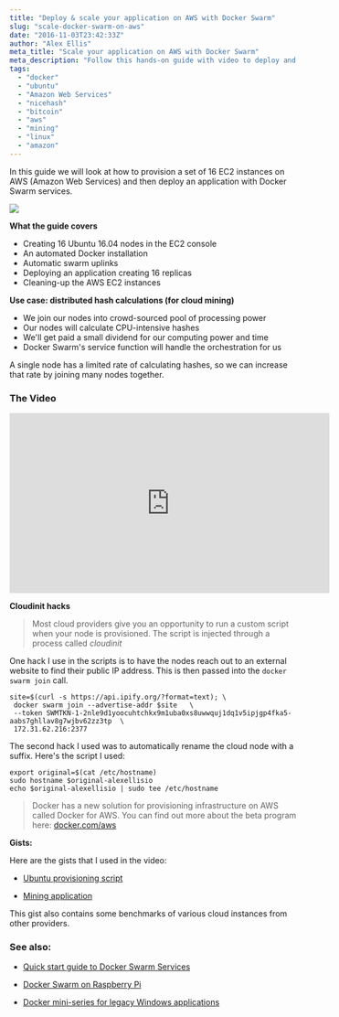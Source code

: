 ```yaml
---
title: "Deploy & scale your application on AWS with Docker Swarm"
slug: "scale-docker-swarm-on-aws"
date: "2016-11-03T23:42:33Z"
author: "Alex Ellis"
meta_title: "Scale your application on AWS with Docker Swarm"
meta_description: "Follow this hands-on guide with video to deploy and scale your application on Amazon Web Services (AWS) EC2 instances with Docker Swarm services."
tags:
  - "docker"
  - "ubuntu"
  - "Amazon Web Services"
  - "nicehash"
  - "bitcoin"
  - "aws"
  - "mining"
  - "linux"
  - "amazon"
---
```


In this guide we will look at how to provision a set of 16 EC2 instances on AWS (Amazon Web Services) and then deploy an application with Docker Swarm services.

![](/content/images/2016/11/button.png)

**What the guide covers**

* Creating 16 Ubuntu 16.04 nodes in the EC2 console
* An automated Docker installation
* Automatic swarm uplinks 
* Deploying an application creating 16 replicas
* Cleaning-up the AWS EC2 instances

**Use case: distributed hash calculations (for cloud mining)**

* We join our nodes into crowd-sourced pool of processing power
* Our nodes will calculate CPU-intensive hashes
* We'll get paid a small dividend for our computing power and time
* Docker Swarm's service function will handle the orchestration for us

A single node has a limited rate of calculating hashes, so we can increase that rate by joining many nodes together.

### The Video

<iframe width="560" height="315" src="https://www.youtube.com/embed/F5J8eQHlR2I" frameborder="0" allowfullscreen></iframe>

**Cloudinit hacks**

> Most cloud providers give you an opportunity to run a custom script when your node is provisioned. The script is injected through a process called *cloudinit*

One hack I use in the scripts is to have the nodes reach out to an external website to find their public IP address. This is then passed into the `docker swarm join` call.

```
site=$(curl -s https://api.ipify.org/?format=text); \
 docker swarm join --advertise-addr $site   \
 --token SWMTKN-1-2nle9d1yoocuhtchkx9m1uba0xs8uwwquj1dq1v5ipjgp4fka5-aabs7ghllav8g7wjbv62zz3tp  \
 172.31.62.216:2377
```

The second hack I used was to automatically rename the cloud node with a suffix. Here's the script I used:

```
export original=$(cat /etc/hostname)
sudo hostname $original-alexellisio
echo $original-alexellisio | sudo tee /etc/hostname
```

> Docker has a new solution for provisioning infrastructure on AWS called Docker for AWS. You can find out more about the beta program here: [docker.com/aws](http://www.docker.com/aws)

**Gists:**

Here are the gists that I used in the video:

* [Ubuntu provisioning script](https://gist.github.com/alexellis/189cfeed58e94066106b486b76b4c015)

* [Mining application](https://gist.github.com/alexellis/ff3347fa0e0c756bfecc4073f02ea452)

This gist also contains some benchmarks of various cloud instances from other providers.

### See also:

* [Quick start guide to Docker Swarm Services](http://blog.alexellis.io/tag/swarmmode/)

* [Docker Swarm on Raspberry Pi](http://blog.alexellis.io/tag/raspberry-pi/)

* [Docker mini-series for legacy Windows applications](http://blog.alexellis.io/tag/windows)